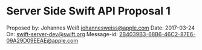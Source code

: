 # Server Side Swift API Proposal 1

Proposed by: Johannes Weiß <johannesweiss@apple.com>
Date:        2017-03-24
On:          swift-server-dev@swift.org
Message-id:  <2B4039B3-68B6-46C2-87E6-09A29D09EEAE@apple.com>
